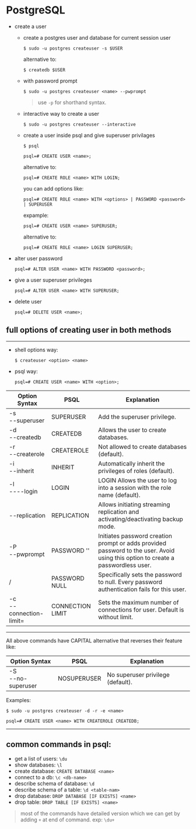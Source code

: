# PostgreSQL

- create a user

  - create a postgres user and database for current session user

    ```shell
    $ sudo -u postgres createuser -s $USER
    ```

    alternative to:

    ```shell
    $ createdb $USER
    ```

  - with password prompt

    ```shell
    $ sudo -u postgres createuser <name> --pwprompt
    ```

    > use `-p` for shorthand syntax.

  - interactive way to create a user

    ```shell
    $ sudo -u postgres createuser --interactive
    ```

  - create a user inside psql and give superuser privilages

    ```shell
    $ psql
    ```

    ```postgres
    psql=# CREATE USER <name>;
    ```

    alternative to:

    ```postgres
    psql=# CREATE ROLE <name> WITH LOGIN;
    ```

    you can add options like:

    ```postgres
    psql=# CREATE ROLE <name> WITH <options> | PASSWORD <password> | SUPERUSER
    ```

    expample:

    ```postgres
    psql=# CREATE USER <name> SUPERUSER;
    ```

    alternative to:

    ```postgres
    psql=# CREATE ROLE <name> LOGIN SUPERUSER;
    ```

- alter user password

  ```postgres
  psql=# ALTER USER <name> WITH PASSWORD <password>;
  ```

- give a user superuser privileges

  ```postgres
  psql=# ALTER USER <name> WITH SUPERUSER;
  ```

- delete user

  ```postgres
  psql=# DELETE USER <name>;
  ```

## full options of creating user in both methods

---

- shell options way:
  ```shell
  $ createuser <option> <name>
  ```
- psql way:
  ```postgres
  psql=# CREATE USER <name> WITH <option>;
  ```

| Option Syntax                                | PSQL                      | Explanation                                                                                                                      |
| -------------------------------------------- | ------------------------- | -------------------------------------------------------------------------------------------------------------------------------- |
| -s <br> --superuser                          | SUPERUSER                 | Add the superuser privilege.                                                                                                     |
| -d <br> --createdb                           | CREATEDB                  | Allows the user to create databases.                                                                                             |
| -r <br> --createrole                         | CREATEROLE                | Not allowed to create databases (default).                                                                                       |
| -i <br> --inherit                            | INHERIT                   | Automatically inherit the privileges of roles (default).                                                                         |
| -l <br> ----login                            | LOGIN                     | LOGIN Allows the user to log into a session with the role name (default).                                                        |
| --replication                                | REPLICATION               | Allows initiating streaming replication and activating/deactivating backup mode.                                                 |
| -P <br> --pwprompt                           | PASSWORD '<password>'     | Initiates password creation prompt or adds provided password to the user. Avoid using this option to create a passwordless user. |
| /                                            | PASSWORD NULL             | Specifically sets the password to null. Every password authentication fails for this user.                                       |
| -c <number> <br> --connection-limit=<number> | CONNECTION LIMIT <number> | Sets the maximum number of connections for user. Default is without limit.                                                       |

---

All above commands have CAPITAL alternative that reverses their feature like:

| Option Syntax          | PSQL        | Explanation                       |
| ---------------------- | ----------- | --------------------------------- |
| -S <br> --no-superuser | NOSUPERUSER | No superuser privilege (default). |

Examples:

```shell
$ sudo -u postgres createuser -d -r -e <name>
```

```postgres
psql=# CREATE USER <name> WITH CREATEROLE CREATEDB;
```

---

## common commands in psql:

- get a list of users: `\du`
- show databases: `\l`
- create database: `CREATE DATABASE <name>`
- connect to a db: `\c <db-name>`
- describe schema of database: `\d`
- describe schema of a table: `\d <table-nam>`
- drop database: `DROP DATABASE [IF EXISTS] <name>`
- drop table: `DROP TABLE [IF EXISTS] <name>`

> most of the commands have detailed version which we can get by adding `+` at end of command.
> exp: `\du+`
